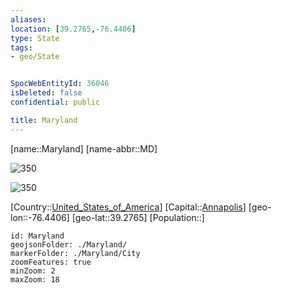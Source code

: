 ```yaml
---
aliases: 
location: [39.2765,-76.4406]
type: State
tags:
- geo/State


SpocWebEntityId: 36046
isDeleted: false
confidential: public

title: Maryland
---
```

[name::Maryland]
[name-abbr::MD]

![350](geo/Continent/North-America/United_States_of_America/Maryland/Coat_of_arms_of_Maryland.svg)

![350](geo/Continent/North-America/United_States_of_America/Maryland/Flag_of_Maryland.svg)

[Country::[United_States_of_America](geo/Continent/North-America/United_States_of_America.md)]
[Capital::[Annapolis](geo/Continent/North-America/United_States_of_America/Maryland/City/Annapolis.md)]
[geo-lon::-76.4406]
[geo-lat::39.2765]
[Population::]



```leaflet
id: Maryland
geojsonFolder: ./Maryland/
markerFolder: ./Maryland/City
zoomFeatures: true 
minZoom: 2 
maxZoom: 18
```


